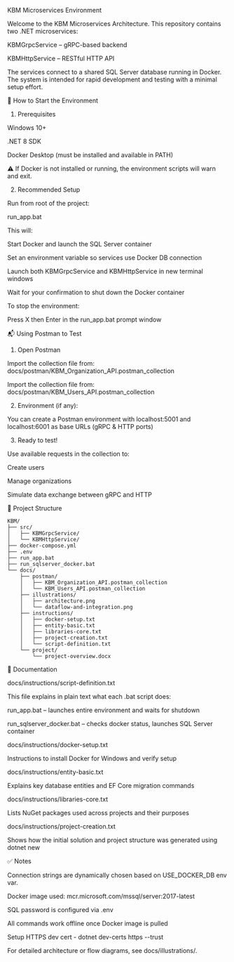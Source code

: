 ﻿KBM Microservices Environment

Welcome to the KBM Microservices Architecture. This repository contains two .NET microservices:

KBMGrpcService – gRPC-based backend

KBMHttpService – RESTful HTTP API

The services connect to a shared SQL Server database running in Docker. The system is intended for rapid development and testing with a minimal setup effort.

🚀 How to Start the Environment

1. Prerequisites

Windows 10+

.NET 8 SDK

Docker Desktop (must be installed and available in PATH)

⚠️ If Docker is not installed or running, the environment scripts will warn and exit.

2. Recommended Setup

Run from root of the project:

run_app.bat

This will:

Start Docker and launch the SQL Server container

Set an environment variable so services use Docker DB connection

Launch both KBMGrpcService and KBMHttpService in new terminal windows

Wait for your confirmation to shut down the Docker container

To stop the environment:

Press X then Enter in the run_app.bat prompt window

📬 Using Postman to Test

1. Open Postman

Import the collection file from: docs/postman/KBM_Organization_API.postman_collection

Import the collection file from: docs/postman/KBM_Users_API.postman_collection

2. Environment (if any):

You can create a Postman environment with localhost:5001 and localhost:6001 as base URLs (gRPC & HTTP ports)

3. Ready to test!

Use available requests in the collection to:

Create users

Manage organizations

Simulate data exchange between gRPC and HTTP

📁 Project Structure

```
KBM/
├── src/
│   ├── KBMGrpcService/
│   └── KBMHttpService/
├── docker-compose.yml
├── .env
├── run_app.bat
├── run_sqlserver_docker.bat
└── docs/
    ├── postman/
    │   ├── KBM_Organization_API.postman_collection
    │   └── KBM_Users_API.postman_collection
    ├── illustrations/
    │   ├── architecture.png
    │   └── dataflow-and-integration.png
    ├── instructions/
    │   ├── docker-setup.txt
    │   ├── entity-basic.txt
    │   ├── libraries-core.txt
    │   ├── project-creation.txt
    │   └── script-definition.txt
    └── project/
        └── project-overview.docx
```



📄 Documentation

docs/instructions/script-definition.txt

This file explains in plain text what each .bat script does:

run_app.bat – launches entire environment and waits for shutdown

run_sqlserver_docker.bat – checks docker status, launches SQL Server container

docs/instructions/docker-setup.txt

Instructions to install Docker for Windows and verify setup

docs/instructions/entity-basic.txt

Explains key database entities and EF Core migration commands

docs/instructions/libraries-core.txt

Lists NuGet packages used across projects and their purposes

docs/instructions/project-creation.txt

Shows how the initial solution and project structure was generated using dotnet new

✅ Notes

Connection strings are dynamically chosen based on USE_DOCKER_DB env var.

Docker image used: mcr.microsoft.com/mssql/server:2017-latest

SQL password is configured via .env

All commands work offline once Docker image is pulled

Setup HTTPS dev cert - dotnet dev-certs https --trust

For detailed architecture or flow diagrams, see docs/illustrations/.
